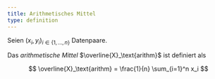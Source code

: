 ```yaml
---
title: Arithmetisches Mittel
type: definition
---
```


Seien $(x_i, y_i)_{i \in \{ 1, \dots, n \}}$ Datenpaare.

Das *arithmetische Mittel* $\overline{X}_\text{arithm}$ ist definiert als

$$
	\overline{X}_\text{arithm} = \frac{1}{n} \sum_{i=1}^n x_i
$$